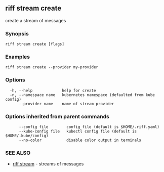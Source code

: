 ## riff stream create

create a stream of messages

### Synopsis


<todo>


```
riff stream create [flags]
```

### Examples

```
riff stream create --provider my-provider
```

### Options

```
  -h, --help             help for create
  -n, --namespace name   kubernetes namespace (defaulted from kube config)
      --provider name    name of stream provider
```

### Options inherited from parent commands

```
      --config file        config file (default is $HOME/.riff.yaml)
      --kube-config file   kubectl config file (default is $HOME/.kube/config)
      --no-color           disable color output in terminals
```

### SEE ALSO

* [riff stream](riff_stream.md)	 - streams of messages

